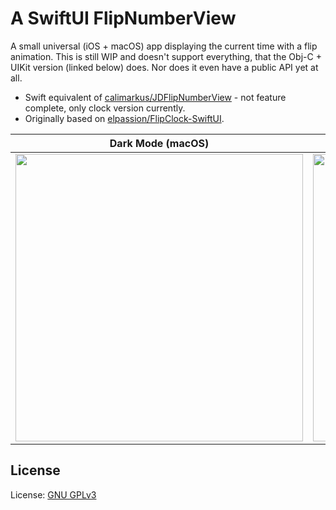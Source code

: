 # A SwiftUI FlipNumberView

A small universal (iOS + macOS) app displaying the current time with a flip animation.
This is still WIP and doesn't support everything, that the Obj-C + UIKit version (linked below) does. Nor does it even have a public API yet at all.

- Swift equivalent of [calimarkus/JDFlipNumberView](https://github.com/calimarkus/JDFlipNumberView) - not feature complete, only clock version currently.
- Originally based on [elpassion/FlipClock-SwiftUI](https://github.com/elpassion/FlipClock-SwiftUI).

| Dark Mode (macOS) | Light Mode (macOS) |
| --- | --- |
| <img src="https://user-images.githubusercontent.com/807039/185739423-28b53c91-78be-46b0-b673-4ccb7c29f709.gif" width="460" /> | <img src="https://user-images.githubusercontent.com/807039/185739645-b637ae70-04fe-4ffa-808b-868dc92ede8f.gif" width="460" /> |

## License

License: [GNU GPLv3](LICENSE)
